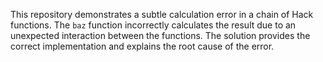 This repository demonstrates a subtle calculation error in a chain of Hack functions. The `baz` function incorrectly calculates the result due to an unexpected interaction between the functions. The solution provides the correct implementation and explains the root cause of the error.